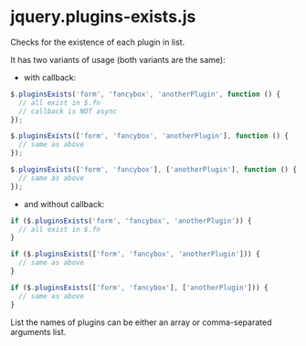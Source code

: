 # jquery.plugins-exists.js

Checks for the existence of each plugin in list.

It has two variants of usage (both variants are the same):

* with callback:
```javascript
$.pluginsExists('form', 'fancybox', 'anotherPlugin', function () {
  // all exist in $.fn
  // callback is NOT async
});

$.pluginsExists(['form', 'fancybox', 'anotherPlugin'], function () {
  // same as above
});

$.pluginsExists(['form', 'fancybox'], ['anotherPlugin'], function () {
  // same as above
});
```

* and without callback:
```javascript
if ($.pluginsExists('form', 'fancybox', 'anotherPlugin')) {
  // all exist in $.fn
}

if ($.pluginsExists(['form', 'fancybox', 'anotherPlugin'])) {
  // same as above
}

if ($.pluginsExists(['form', 'fancybox'], ['anotherPlugin'])) {
  // same as above
}
```

List the names of plugins can be either an array or comma-separated arguments list.

